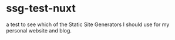 # ssg-test-nuxt
a test to see which of the Static Site Generators I should use for my personal website and blog.
